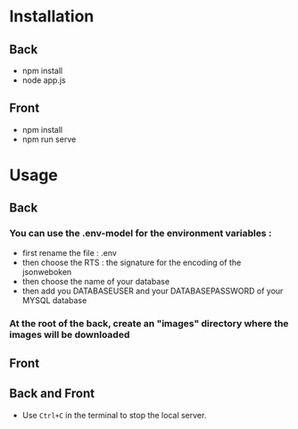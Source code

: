# Installation

## Back

- npm install
- node app.js

## Front

- npm install
- npm run serve

# Usage

## Back

### You can use the .env-model for the environment variables :

- first rename the file : .env
- then choose the RTS : the signature for the encoding of the jsonweboken
- then choose the name of your database
- then add you DATABASEUSER and your DATABASEPASSWORD of your MYSQL database

### At the root of the back, create an "images" directory where the images will be downloaded

## Front

## Back and Front

- Use `Ctrl+C` in the terminal to stop the local server.

